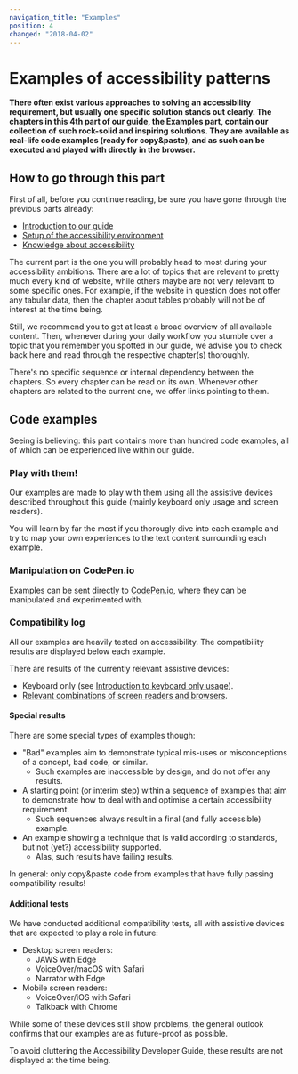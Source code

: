 ```yaml
---
navigation_title: "Examples"
position: 4
changed: "2018-04-02"
---
```


# Examples of accessibility patterns

**There often exist various approaches to solving an accessibility requirement, but usually one specific solution stands out clearly. The chapters in this 4th part of our guide, the Examples part, contain our collection of such rock-solid and inspiring solutions. They are available as real-life code examples (ready for copy&paste), and as such can be executed and played with directly in the browser.**

## How to go through this part

First of all, before you continue reading, be sure you have gone through the previous parts already:

- [Introduction to our guide](/introduction)
- [Setup of the accessibility environment](/setup)
- [Knowledge about accessibility](/knowledge)

The current part is the one you will probably head to most during your accessibility ambitions. There are a lot of topics that are relevant to pretty much every kind of website, while others maybe are not very relevant to some specific ones. For example, if the website in question does not offer any tabular data, then the chapter about tables probably will not be of interest at the time being.

Still, we recommend you to get at least a broad overview of all available content. Then, whenever during your daily workflow you stumble over a topic that you remember you spotted in our guide, we advise you to check back here and read through the respective chapter(s) thoroughly.

There's no specific sequence or internal dependency between the chapters. So every chapter can be read on its own. Whenever other chapters are related to the current one, we offer links pointing to them.

## Code examples

Seeing is believing: this part contains more than hundred code examples, all of which can be experienced live within our guide.

### Play with them!

Our examples are made to play with them using all the assistive devices described throughout this guide (mainly keyboard only usage and screen readers).

You will learn by far the most if you thorougly dive into each example and try to map your own experiences to the text content surrounding each example.

### Manipulation on CodePen.io

Examples can be sent directly to [CodePen.io](https://codepen.io/), where they can be manipulated and experimented with.

### Compatibility log

All our examples are heavily tested on accessibility. The compatibility results are displayed below each example.

There are results of the currently relevant assistive devices:

- Keyboard only (see [Introduction to keyboard only usage](/knowledge/keyboard-only/)).
- [Relevant combinations of screen readers and browsers](/knowledge/screen-readers/relevant-combinations/).

#### Special results

There are some special types of examples though:

- "Bad" examples aim to demonstrate typical mis-uses or misconceptions of a concept, bad code, or similar.
     - Such examples are inaccessible by design, and do not offer any results.
- A starting point (or interim step) within a sequence of examples that aim to demonstrate how to deal with and optimise a certain accessibility requirement.
    - Such sequences always result in a final (and fully accessible) example.
- An example showing a technique that is valid according to standards, but not (yet?) accessibility supported.
    - Alas, such results have failing results.

In general: only copy&paste code from examples that have fully passing compatibility results!

#### Additional tests

We have conducted additional compatibility tests, all with assistive devices that are expected to play a role in future:

- Desktop screen readers:
    - JAWS with Edge
    - VoiceOver/macOS with Safari
    - Narrator with Edge
- Mobile screen readers:
    - VoiceOver/iOS with Safari
    - Talkback with Chrome

While some of these devices still show problems, the general outlook confirms that our examples are as future-proof as possible.

To avoid cluttering the Accessibility Developer Guide, these results are not displayed at the time being.
